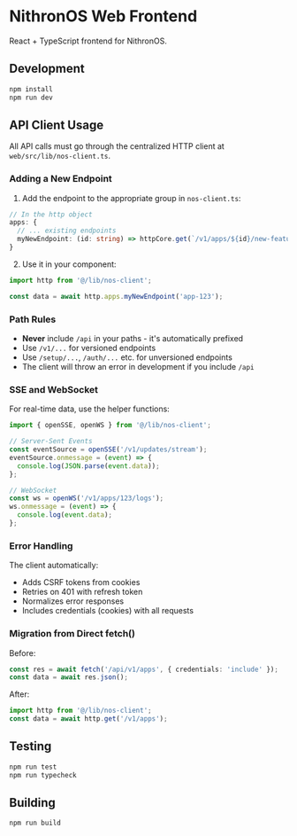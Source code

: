 # NithronOS Web Frontend

React + TypeScript frontend for NithronOS.

## Development

```bash
npm install
npm run dev
```

## API Client Usage

All API calls must go through the centralized HTTP client at `web/src/lib/nos-client.ts`.

### Adding a New Endpoint

1. Add the endpoint to the appropriate group in `nos-client.ts`:

```typescript
// In the http object
apps: {
  // ... existing endpoints
  myNewEndpoint: (id: string) => httpCore.get(`/v1/apps/${id}/new-feature`),
}
```

2. Use it in your component:

```typescript
import http from '@/lib/nos-client';

const data = await http.apps.myNewEndpoint('app-123');
```

### Path Rules

- **Never** include `/api` in your paths - it's automatically prefixed
- Use `/v1/...` for versioned endpoints
- Use `/setup/...`, `/auth/...` etc. for unversioned endpoints
- The client will throw an error in development if you include `/api`

### SSE and WebSocket

For real-time data, use the helper functions:

```typescript
import { openSSE, openWS } from '@/lib/nos-client';

// Server-Sent Events
const eventSource = openSSE('/v1/updates/stream');
eventSource.onmessage = (event) => {
  console.log(JSON.parse(event.data));
};

// WebSocket
const ws = openWS('/v1/apps/123/logs');
ws.onmessage = (event) => {
  console.log(event.data);
};
```

### Error Handling

The client automatically:
- Adds CSRF tokens from cookies
- Retries on 401 with refresh token
- Normalizes error responses
- Includes credentials (cookies) with all requests

### Migration from Direct fetch()

Before:
```typescript
const res = await fetch('/api/v1/apps', { credentials: 'include' });
const data = await res.json();
```

After:
```typescript
import http from '@/lib/nos-client';
const data = await http.get('/v1/apps');
```

## Testing

```bash
npm run test
npm run typecheck
```

## Building

```bash
npm run build
```
